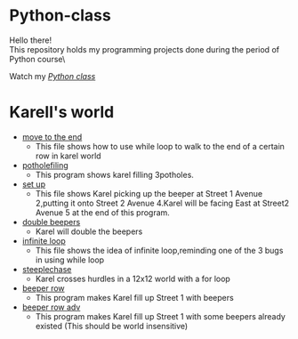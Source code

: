# Python-class
Hello there!\
This repository holds my programming projects done during the period of Python course\

Watch my *[Python class](https://github.com/jiayang24/Python-class/tree/main/Python%20class/SC001_workshop)*
# Karell's world
* [move to the end](https://github.com/jiayang24/Python-class/blob/main/Python%20class/SC001_workshop/SC001_lecture01/MoveToTheEnd.py)
  * This file shows how to use while loop to walk to the end of a certain row in karel world
* [potholefiling](https://github.com/jiayang24/Python-class/blob/main/Python%20class/SC001_workshop/SC001_lecture01/PotholeFilling.py)
  * This program shows karel filling 3potholes.
* [set up](https://github.com/jiayang24/Python-class/blob/main/Python%20class/SC001_workshop/SC001_lecture01/StepUp.py)
  * This file shows Karel picking up the beeper at Street 1 Avenue 2,putting it onto Street 2 Avenue 4.Karel will be facing East at Street2 Avenue 5 at the end of this program.
* [double beepers](https://github.com/jiayang24/Python-class/blob/main/Python%20class/SC001_workshop/SC001_lecture02/DoubleBeepers.py)
  * Karel will double the beepers
* [infinite loop](link)
  * This file shows the idea of infinite loop,reminding one of the 3 bugs in using while loop
* [steeplechase](link)
  *  Karel crosses hurdles in a 12x12 world with a for loop 
* [beeper row](link)
  * This program makes Karel fill up Street 1 with beepers
* [beeper row adv](link)
  * This program makes Karel fill up
Street 1 with some beepers already
existed
(This should be world insensitive)
